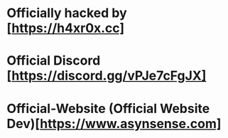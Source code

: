 # Officially hacked by [https://h4xr0x.cc]                       
# Official Discord     [https://discord.gg/vPJe7cFgJX]
# Official-Website (Official Website Dev)[https://www.asynsense.com]

